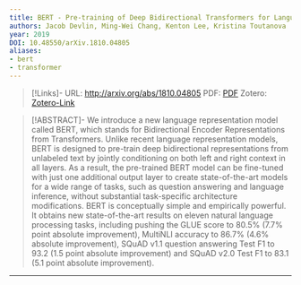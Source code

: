 ```yaml
---
title: BERT - Pre-training of Deep Bidirectional Transformers for Language Understanding
authors: Jacob Devlin, Ming-Wei Chang, Kenton Lee, Kristina Toutanova
year: 2019
DOI: 10.48550/arXiv.1810.04805
aliases: 
- bert
- transformer
---
```


>[!Links]-
>URL: http://arxiv.org/abs/1810.04805
>PDF: [PDF](../PDFs/devlin2019.pdf)
>Zotero: [Zotero-Link](zotero://select/items/@devlin2019)

>[!ABSTRACT]-
>We introduce a new language representation model called BERT, which stands for Bidirectional Encoder Representations from Transformers. Unlike recent language representation models, BERT is designed to pre-train deep bidirectional representations from unlabeled text by jointly conditioning on both left and right context in all layers. As a result, the pre-trained BERT model can be fine-tuned with just one additional output layer to create state-of-the-art models for a wide range of tasks, such as question answering and language inference, without substantial task-specific architecture modifications. BERT is conceptually simple and empirically powerful. It obtains new state-of-the-art results on eleven natural language processing tasks, including pushing the GLUE score to 80.5% (7.7% point absolute improvement), MultiNLI accuracy to 86.7% (4.6% absolute improvement), SQuAD v1.1 question answering Test F1 to 93.2 (1.5 point absolute improvement) and SQuAD v2.0 Test F1 to 83.1 (5.1 point absolute improvement).

---

